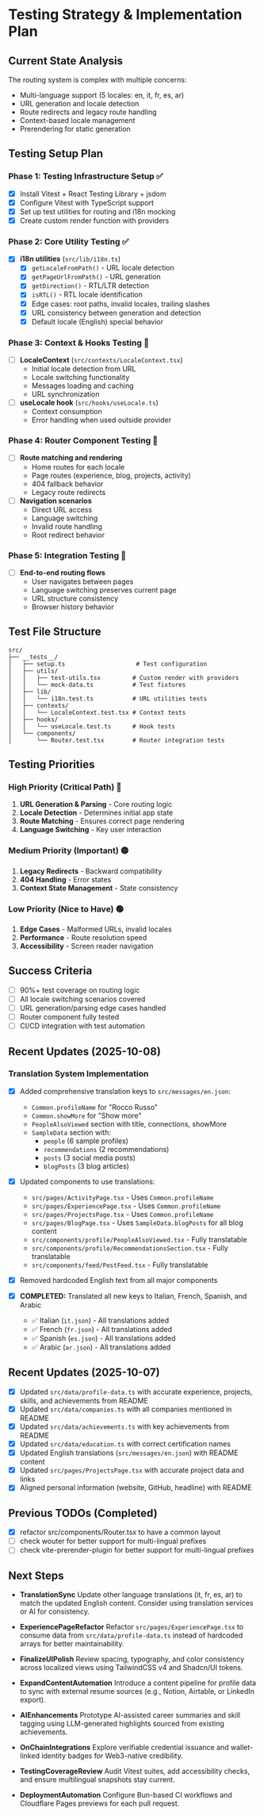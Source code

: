 # Testing Strategy & Implementation Plan

## Current State Analysis

The routing system is complex with multiple concerns:

- Multi-language support (5 locales: en, it, fr, es, ar)
- URL generation and locale detection
- Route redirects and legacy route handling
- Context-based locale management
- Prerendering for static generation

## Testing Setup Plan

### Phase 1: Testing Infrastructure Setup ✅

- [x] Install Vitest + React Testing Library + jsdom
- [x] Configure Vitest with TypeScript support
- [x] Set up test utilities for routing and i18n mocking
- [x] Create custom render function with providers

### Phase 2: Core Utility Testing ✅

- [x] **i18n utilities** (`src/lib/i18n.ts`)
  - [x] `getLocaleFromPath()` - URL locale detection
  - [x] `getPageUrlFromPath()` - URL generation
  - [x] `getDirection()` - RTL/LTR detection
  - [x] `isRTL()` - RTL locale identification
  - [x] Edge cases: root paths, invalid locales, trailing slashes
  - [x] URL consistency between generation and detection
  - [x] Default locale (English) special behavior

### Phase 3: Context & Hooks Testing 🔄

- [ ] **LocaleContext** (`src/contexts/LocaleContext.tsx`)
  - Initial locale detection from URL
  - Locale switching functionality
  - Messages loading and caching
  - URL synchronization
- [ ] **useLocale hook** (`src/hooks/useLocale.ts`)
  - Context consumption
  - Error handling when used outside provider

### Phase 4: Router Component Testing 🔄

- [ ] **Route matching and rendering**
  - Home routes for each locale
  - Page routes (experience, blog, projects, activity)
  - 404 fallback behavior
  - Legacy route redirects
- [ ] **Navigation scenarios**
  - Direct URL access
  - Language switching
  - Invalid route handling
  - Root redirect behavior

### Phase 5: Integration Testing 🔄

- [ ] **End-to-end routing flows**
  - User navigates between pages
  - Language switching preserves current page
  - URL structure consistency
  - Browser history behavior

## Test File Structure

```text
src/
├── __tests__/
│   ├── setup.ts                    # Test configuration
│   ├── utils/
│   │   ├── test-utils.tsx         # Custom render with providers
│   │   └── mock-data.ts           # Test fixtures
│   ├── lib/
│   │   └── i18n.test.ts           # URL utilities tests
│   ├── contexts/
│   │   └── LocaleContext.test.tsx # Context tests
│   ├── hooks/
│   │   └── useLocale.test.ts      # Hook tests
│   └── components/
│       └── Router.test.tsx        # Router integration tests
```

## Testing Priorities

### High Priority (Critical Path) 🔴

1. **URL Generation & Parsing** - Core routing logic
2. **Locale Detection** - Determines initial app state
3. **Route Matching** - Ensures correct page rendering
4. **Language Switching** - Key user interaction

### Medium Priority (Important) 🟡

1. **Legacy Redirects** - Backward compatibility
2. **404 Handling** - Error states
3. **Context State Management** - State consistency

### Low Priority (Nice to Have) 🟢

1. **Edge Cases** - Malformed URLs, invalid locales
2. **Performance** - Route resolution speed
3. **Accessibility** - Screen reader navigation

## Success Criteria

- [ ] 90%+ test coverage on routing logic
- [ ] All locale switching scenarios covered
- [ ] URL generation/parsing edge cases handled
- [ ] Router component fully tested
- [ ] CI/CD integration with test automation

## Recent Updates (2025-10-08)

### Translation System Implementation

- [x] Added comprehensive translation keys to `src/messages/en.json`:
  - `Common.profileName` for "Rocco Russo"
  - `Common.showMore` for "Show more"
  - `PeopleAlsoViewed` section with title, connections, showMore
  - `SampleData` section with:
    - `people` (6 sample profiles)
    - `recommendations` (2 recommendations)
    - `posts` (3 social media posts)
    - `blogPosts` (3 blog articles)

- [x] Updated components to use translations:
  - `src/pages/ActivityPage.tsx` - Uses `Common.profileName`
  - `src/pages/ExperiencePage.tsx` - Uses `Common.profileName`
  - `src/pages/ProjectsPage.tsx` - Uses `Common.profileName`
  - `src/pages/BlogPage.tsx` - Uses `SampleData.blogPosts` for all blog content
  - `src/components/profile/PeopleAlsoViewed.tsx` - Fully translatable
  - `src/components/profile/RecommendationsSection.tsx` - Fully translatable
  - `src/components/feed/PostFeed.tsx` - Fully translatable

- [x] Removed hardcoded English text from all major components
- [x] **COMPLETED:** Translated all new keys to Italian, French, Spanish, and Arabic
  - ✅ Italian (`it.json`) - All translations added
  - ✅ French (`fr.json`) - All translations added
  - ✅ Spanish (`es.json`) - All translations added
  - ✅ Arabic (`ar.json`) - All translations added

## Recent Updates (2025-10-07)

- [x] Updated `src/data/profile-data.ts` with accurate experience, projects, skills, and achievements from README
- [x] Updated `src/data/companies.ts` with all companies mentioned in README
- [x] Updated `src/data/achievements.ts` with key achievements from README
- [x] Updated `src/data/education.ts` with correct certification names
- [x] Updated English translations (`src/messages/en.json`) with README content
- [x] Updated `src/pages/ProjectsPage.tsx` with accurate project data and links
- [x] Aligned personal information (website, GitHub, headline) with README

## Previous TODOs (Completed)

- [x] refactor src/components/Router.tsx to have a common layout
- [ ] check wouter for better support for multi-lingual prefixes
- [ ] check vite-prerender-plugin for better support for multi-lingual prefixes

## Next Steps

- **TranslationSync**
  Update other language translations (it, fr, es, ar) to match the updated English content. Consider using translation services or AI for consistency.

- **ExperiencePageRefactor**
  Refactor `src/pages/ExperiencePage.tsx` to consume data from `src/data/profile-data.ts` instead of hardcoded arrays for better maintainability.

- **FinalizeUIPolish**
  Review spacing, typography, and color consistency across localized views using TailwindCSS v4 and Shadcn/UI tokens.

- **ExpandContentAutomation**
  Introduce a content pipeline for profile data to sync with external resume sources (e.g., Notion, Airtable, or LinkedIn export).

- **AIEnhancements**
  Prototype AI-assisted career summaries and skill tagging using LLM-generated highlights sourced from existing achievements.

- **OnChainIntegrations**
  Explore verifiable credential issuance and wallet-linked identity badges for Web3-native credibility.

- **TestingCoverageReview**
  Audit Vitest suites, add accessibility checks, and ensure multilingual snapshots stay current.

- **DeploymentAutomation**
  Configure Bun-based CI workflows and Cloudflare Pages previews for each pull request.
